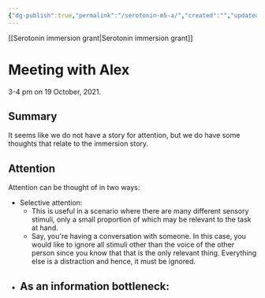 ```yaml
---
{"dg-publish":true,"permalink":"/serotonin-m5-a/","created":"","updated":""}
---
```


[[Serotonin immersion grant\|Serotonin immersion grant]]

# Meeting with Alex
3-4 pm on 19 October, 2021.

## Summary
It seems like we do not have a story for attention, but we do have some thoughts that relate to the immersion story.

## Attention
Attention can be thought of in two ways:
- Selective attention:
	- This is useful in a scenario where there are many different sensory stimuli, only a small proportion of which may be relevant to the task at hand. 
	- Say, you're having a conversation with someone. In this case, you would like to ignore all stimuli other than the voice of the other person since you know that that is the only relevant thing. Everything else is a distraction and hence, it must be ignored. 
- As an information bottleneck:
	- 